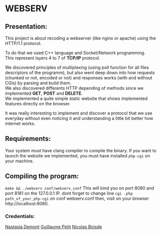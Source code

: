 # WEBSERV

## Presentation:
This project is about recoding a webserver (like nginx or apache) using the HTTP/1.1 protocol.

To do that we used C++ language and Socket/Network programming.\
This represent layers 4 to 7 of **TCP/IP** protocol.

We discovered principles of multiplexing (using poll function for all files descriptors of the programm), but also went deep down into how requests (chunked or not, encoded or not) and responses works (with and without CGIs) by parsing and build them. \
We also discovered differents HTTP depending of methods since we implemented **GET**, **POST** and **DELETE**.\
We implemented a quite simple static website that shows implemented features directly on the browser.

It was really interesting to implement and discover a protocol that we use everyday without even noticing it and understanding a little bit better how internet works.

## Requirements:
Your system must have clang compiler to compile the binary.
If you want to launch the website we implemented, you must have installed `php-cgi` on your machine.

## Compiling the program:
```make && ./webserv conf/webserv.conf```
This will bind you on port 8080 and port 8181 on the 127.0.0.1 IP.
dont forget to change line ```cgi .php path_of_your_php-cgi``` on conf webserv.conf
then, visit on your browser http://localhost:8080.

### Credentials:
[Nastasia Demont](https://github.com/ndemont)
[Guillaume Petit](https://github.com/putguigz)
[Nicolas Boisde](https://github.com/nboisde)
